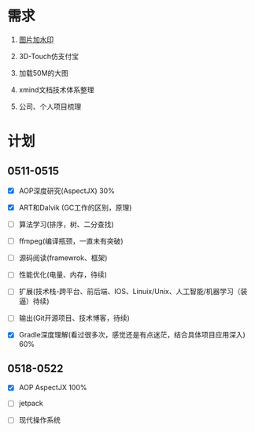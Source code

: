# 需求

1. <u>图片加水印</u>

2. 3D-Touch仿支付宝

3. 加载50M的大图

4. xmind文档技术体系整理

5. 公司、个人项目梳理

   

# 计划

## 0511-0515

- [x] AOP深度研究(AspectJX)   30%
- [x] ART和Dalvik (GC工作的区别，原理)
- [ ] 算法学习(排序，树、二分查找)
- [ ] ffmpeg(编译瓶颈，一直未有突破)
- [ ] 源码阅读(framewrok、框架)
- [ ] 性能优化(电量、内存，待续)
- [ ] 扩展(技术栈-跨平台、前后端、IOS、Linuix/Unix、人工智能/机器学习（装逼）待续)
- [ ] 输出(Git开源项目、技术博客，待续)
- [x] Gradle深度理解(看过很多次，感觉还是有点迷茫，结合具体项目应用深入)  60%



## 0518-0522

- [x] AOP AspectJX 100% 
- [ ] jetpack 
- [ ] 现代操作系统

